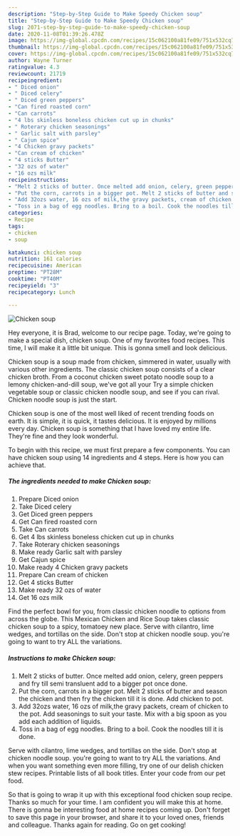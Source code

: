 ```yaml
---
description: "Step-by-Step Guide to Make Speedy Chicken soup"
title: "Step-by-Step Guide to Make Speedy Chicken soup"
slug: 2071-step-by-step-guide-to-make-speedy-chicken-soup
date: 2020-11-08T01:39:26.478Z
image: https://img-global.cpcdn.com/recipes/15c062100a81fe09/751x532cq70/chicken-soup-recipe-main-photo.jpg
thumbnail: https://img-global.cpcdn.com/recipes/15c062100a81fe09/751x532cq70/chicken-soup-recipe-main-photo.jpg
cover: https://img-global.cpcdn.com/recipes/15c062100a81fe09/751x532cq70/chicken-soup-recipe-main-photo.jpg
author: Wayne Turner
ratingvalue: 4.3
reviewcount: 21719
recipeingredient:
- " Diced onion"
- " Diced celery"
- " Diced green peppers"
- "Can fired roasted corn"
- "Can carrots"
- "4 lbs skinless boneless chicken cut up in chunks"
- " Roterary chicken seasonings"
- " Garlic salt with parsley"
- " Cajun spice"
- "4 Chicken gravy packets"
- "Can cream of chicken"
- "4 sticks Butter"
- "32 ozs of water"
- "16 ozs milk"
recipeinstructions:
- "Melt 2 sticks of butter. Once melted add onion, celery, green peppers and fry till semi transluent add to a bigger pot once done."
- "Put the corn, carrots in a bigger pot. Melt 2 sticks of butter and season the chicken and then fry the chicken till it is done. Add chicken to pot."
- "Add 32ozs water, 16 ozs of milk,the gravy packets, cream of chicken to the pot. Add seasonings to suit your taste. Mix with a big spoon as you add each addition of liquids."
- "Toss in a bag of egg noodles. Bring to a boil. Cook the noodles till it is done."
categories:
- Recipe
tags:
- chicken
- soup

katakunci: chicken soup 
nutrition: 161 calories
recipecuisine: American
preptime: "PT28M"
cooktime: "PT40M"
recipeyield: "3"
recipecategory: Lunch

---
```



![Chicken soup](https://img-global.cpcdn.com/recipes/15c062100a81fe09/751x532cq70/chicken-soup-recipe-main-photo.jpg)

Hey everyone, it is Brad, welcome to our recipe page. Today, we're going to make a special dish, chicken soup. One of my favorites food recipes. This time, I will make it a little bit unique. This is gonna smell and look delicious.

Chicken soup is a soup made from chicken, simmered in water, usually with various other ingredients. The classic chicken soup consists of a clear chicken broth. From a coconut chicken sweet potato noodle soup to a lemony chicken-and-dill soup, we&#39;ve got all your Try a simple chicken vegetable soup or classic chicken noodle soup, and see if you can rival. Chicken noodle soup is just the start.

Chicken soup is one of the most well liked of recent trending foods on earth. It is simple, it is quick, it tastes delicious. It is enjoyed by millions every day. Chicken soup is something that I have loved my entire life. They're fine and they look wonderful.


To begin with this recipe, we must first prepare a few components. You can have chicken soup using 14 ingredients and 4 steps. Here is how you can achieve that.

<!--inarticleads1-->

##### The ingredients needed to make Chicken soup:

1. Prepare  Diced onion
1. Take  Diced celery
1. Get  Diced green peppers
1. Get Can fired roasted corn
1. Take Can carrots
1. Get 4 lbs skinless boneless chicken cut up in chunks
1. Take  Roterary chicken seasonings
1. Make ready  Garlic salt with parsley
1. Get  Cajun spice
1. Make ready 4 Chicken gravy packets
1. Prepare Can cream of chicken
1. Get 4 sticks Butter
1. Make ready 32 ozs of water
1. Get 16 ozs milk


Find the perfect bowl for you, from classic chicken noodle to options from across the globe. This Mexican Chicken and Rice Soup takes classic chicken soup to a spicy, tomatoey new place. Serve with cilantro, lime wedges, and tortillas on the side. Don&#39;t stop at chicken noodle soup. you&#39;re going to want to try ALL the variations. 

<!--inarticleads2-->

##### Instructions to make Chicken soup:

1. Melt 2 sticks of butter. Once melted add onion, celery, green peppers and fry till semi transluent add to a bigger pot once done.
1. Put the corn, carrots in a bigger pot. Melt 2 sticks of butter and season the chicken and then fry the chicken till it is done. Add chicken to pot.
1. Add 32ozs water, 16 ozs of milk,the gravy packets, cream of chicken to the pot. Add seasonings to suit your taste. Mix with a big spoon as you add each addition of liquids.
1. Toss in a bag of egg noodles. Bring to a boil. Cook the noodles till it is done.


Serve with cilantro, lime wedges, and tortillas on the side. Don&#39;t stop at chicken noodle soup. you&#39;re going to want to try ALL the variations. And when you want something even more filling, try one of our delish chicken stew recipes. Printable lists of all book titles. Enter your code from our pet food. 

So that is going to wrap it up with this exceptional food chicken soup recipe. Thanks so much for your time. I am confident you will make this at home. There is gonna be interesting food at home recipes coming up. Don't forget to save this page in your browser, and share it to your loved ones, friends and colleague. Thanks again for reading. Go on get cooking!
